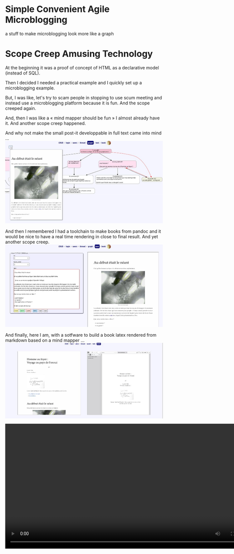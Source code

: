 # Simple Convenient Agile Microblogging 

a stuff to make microblogging look more like a graph

# Scope Creep Amusing Technology

At the beginning it was a proof of concept of HTML as a declarative model
(instead of SQL).

Then I decided I needed a practical example and I quickly set up a microblogging
example.

But, I was like, let's try to scam people in stopping to use scum meeting and
instead use a microblogging platform because it is fun. And the scope creeped
again.

And, then I was like a « mind mapper should be fun » I almost already have it.
And another scope creep happened.


And why not make the small post-it developpable in full text came into mind ...
![postit](img/dev)

And then I remembered I had a toolchain to make books from pandoc and it would
be nice to have a real time rendering in close to final result. And yet another
scope creep.
![markdown rendering](img/markdown)

And finally, here I am, with a sotfware to build a book latex rendered from
markdown based on a mind mapper ...
![book view](img/book)

<video width=800px src=https://github.com/jul/scam/raw/refs/heads/main/kazam.mp4 />
